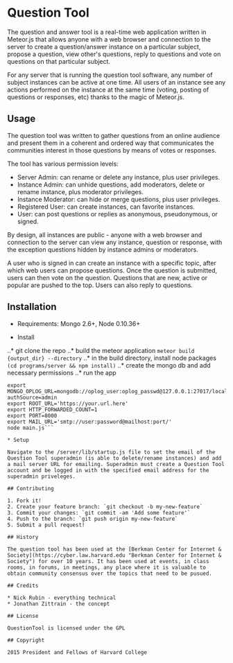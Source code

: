 # Question Tool

The question and answer tool is a real-time web application written in Meteor.js that allows anyone with a web browser and connection to the server to create a question/answer instance on a particular subject, propose a question, view other's questions, reply to questions and vote on questions on that particular subject.

For any server that is running the question tool software, any number of subject instances can be active at one time.  All users of an instance see any actions performed on the instance at the same time (voting, posting of questions or responses, etc) thanks to the magic of Meteor.js.

## Usage

The question tool was written to gather questions from an online audience and present them in a coherent and ordered way that communicates the communities interest in those questions by means of votes or responses.

The tool has various permission levels:

* Server Admin:	can rename or delete any instance, plus user privileges.
* Instance Admin: can unhide questions, add moderators, delete or rename instance, plus moderator privileges.
* Instance Moderator: can hide or merge	questions, plus	user privileges.
* Registered User: can create instances, can favorite instances.
* User: can post questions or replies as anonymous, pseudonymous, or signed.

By design, all instances are public - anyone with a web browser and connection to the server can view any instance, question or response, with the exception questions hidden by instance admins or moderators.

A user who is signed in can create an instance with a specific topic, after which web users can propose questions. Once the question is submitted, users can then vote on the question. Questions that are new, active or popular are pushed to the top. Users can also reply to questions.

## Installation

* Requirements: Mongo 2.6+, Node 0.10.36+

* Install

..* git clone the repo
..* build the meteor application
```meteor build {output_dir} --directory```
..* in the build directory, install node packages
```(cd programs/server && npm install)```
..* create the mongo db and add necessary permissions
..* run the app
```export MONGO_URL='mongodb://app_user:app_passwd@127.0.0.1:27017/app_db'
export MONGO_OPLOG_URL=mongodb://oplog_user:oplog_passwd@127.0.0.1:27017/local?authSource=admin
export ROOT_URL='https://your.url.here'
export HTTP_FORWARDED_COUNT=1
export PORT=8000
export MAIL_URL='smtp://user:password@mailhost:port/'
node main.js```

* Setup

Navigate to the /server/lib/startup.js file to set the email of the Question Tool superadmin (is able to delete/rename instances) and add a mail server URL for emailing. Superadmin must create a Question Tool account and be logged in with the specified email address for the superadmin priveleges.

## Contributing

1. Fork it!
2. Create your feature branch: `git checkout -b my-new-feature`
3. Commit your changes: `git commit -am 'Add some feature'`
4. Push to the branch: `git push origin my-new-feature`
5. Submit a pull request!

## History

The question tool has been used at the [Berkman Center for Internet & Society](https://cyber.law.harvard.edu "Berkman Center for Internet & Society") for over 10 years. It has been used at events, in class rooms, in forums, in meetings, any place where it is valuable to obtain community consensus over the topics that need to be pusued.

## Credits

* Nick Rubin - everything technical
* Jonathan Zittrain - the concept

## License

QuestionTool is licensed under the GPL

## Copyright

2015 President and Fellows of Harvard College

